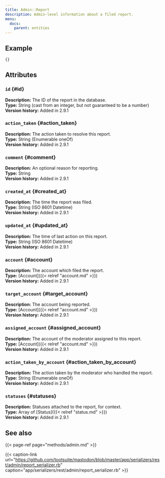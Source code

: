 ```yaml
---
title: Admin::Report
description: Admin-level information about a filed report.
menu:
  docs:
    parent: entities
---
```


## Example

```javascript
{}
```

## Attributes

### `id` {#id}

**Description:** The ID of the report in the database.\
**Type:** String \(cast from an integer, but not guaranteed to be a number\)\
**Version history:** Added in 2.9.1

### `action_taken` {#action_taken}

**Description:** The action taken to resolve this report.\
**Type:** String \(Enumerable oneOf\)\
**Version history:** Added in 2.9.1

### `comment` {#comment}

**Description:** An optional reason for reporting.\
**Type:** String\
**Version history:** Added in 2.9.1

### `created_at` {#created_at}

**Description:** The time the report was filed.\
**Type:** String \(ISO 8601 Datetime\)\
**Version history:** Added in 2.9.1

### `updated_at` {#updated_at}

**Description:** The time of last action on this report.\
**Type:** String \(ISO 8601 Datetime\)\
**Version history:** Added in 2.9.1

### `account` {#account}

**Description:** The account which filed the report.\
**Type:** [Account]({{< relref "account.md" >}})\
**Version history:** Added in 2.9.1

### `target_account` {#target_account}

**Description:** The account being reported.\
**Type:** [Account]({{< relref "account.md" >}})\
**Version history:** Added in 2.9.1

### `assigned_account` {#assigned_account}

**Description:** The account of the moderator assigned to this report.\
**Type:** [Account]({{< relref "account.md" >}})\
**Version history:** Added in 2.9.1

### `action_taken_by_account` {#action_taken_by_account}

**Description:** The action taken by the moderator who handled the report.\
**Type:** String \(Enumerable oneOf\)\
**Version history:** Added in 2.9.1

### `statuses` {#statuses}

**Description:** Statuses attached to the report, for context.\
**Type:** Array of [Status]({{< relref "status.md" >}})\
**Version history:** Added in 2.9.1

## See also

{{< page-ref page="methods/admin.md" >}}

{{< caption-link url="https://github.com/tootsuite/mastodon/blob/master/app/serializers/rest/admin/report_serializer.rb" caption="app/serializers/rest/admin/report\_serializer.rb" >}}



